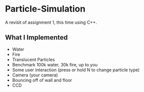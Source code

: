 # Particle-Simulation
A revisit of assignment 1, this time using C++.

## What I Implemented
* Water
* Fire
* Translucent Particles
* Benchmark 100k water, 30k fire, up to you
* Some user interaction (press or hold N to change particle type)
* Camera (your camera)
* Bouncing off of wall and floor
* CCD
